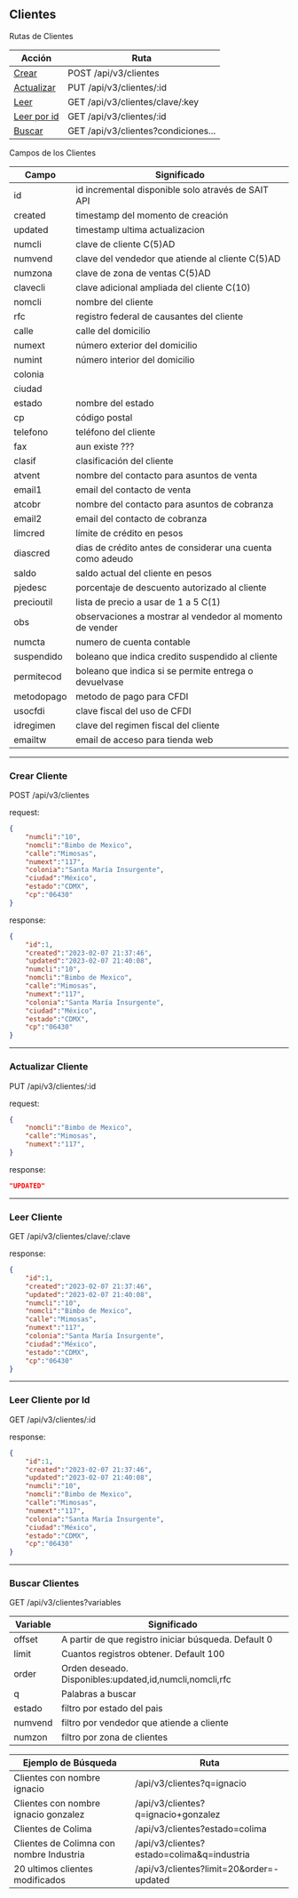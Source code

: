 ## Clientes

Rutas de Clientes

| Acción                              | Ruta                                 |
| ----------------------------------- | ------------------------------------ |
| [Crear](#crear-cliente)             | POST /api/v3/clientes                |
| [Actualizar](#actualizar-cliente)   | PUT  /api/v3/clientes/:id            |
| [Leer](#leer-cliente)               | GET  /api/v3/clientes/clave/:key     |
| [Leer por id](#leer-cliente-por-id) | GET  /api/v3/clientes/:id            |
| [Buscar](#buscar-clientes)          | GET  /api/v3/clientes?condiciones... |


Campos de los Clientes

| Campo      | Significado                                                |
| ---------- | ---------------------------------------------------------- |
| id         | id incremental disponible solo através de SAIT API         |
| created    | timestamp del momento de creación                          |
| updated    | timestamp ultima actualizacion                             |
| numcli     | clave de cliente C(5)AD                                    |
| numvend    | clave del vendedor que atiende al cliente C(5)AD           |
| numzona    | clave de zona de ventas C(5)AD                             |
| clavecli   | clave adicional ampliada del cliente C(10)                 |
| nomcli     | nombre del cliente                                         |
| rfc        | registro federal de causantes del cliente                  |
| calle      | calle del domicilio                                        |
| numext     | número exterior del domicilio                              |
| numint     | número interior del domicilio                              |
| colonia    |                                                            |
| ciudad     |                                                            |
| estado     | nombre del estado                                          |
| cp         | código postal                                              |
| telefono   | teléfono del cliente                                       |
| fax        | aun existe ???                                             |
| clasif     | clasificación del cliente                                  |
| atvent     | nombre del contacto para asuntos de venta                  |
| email1     | email del contacto de venta                                |
| atcobr     | nombre del contacto para asuntos de cobranza               |
| email2     | email del contacto de cobranza                             |
| limcred    | límite de crédito en pesos                                 |
| diascred   | dias de crédito antes de considerar una cuenta como adeudo |
| saldo      | saldo actual del cliente en pesos                          |
| pjedesc    | porcentaje de descuento autorizado al cliente              |
| precioutil | lista de precio a usar de 1 a 5 C(1)                       |
| obs        | observaciones a mostrar al vendedor al momento de vender   |
| numcta     | numero de cuenta contable                                  |
| suspendido | boleano que indica credito suspendido al cliente           |
| permitecod | boleano que indica si se permite entrega o devuelvase      |
| metodopago | metodo de pago para CFDI                                   |
| usocfdi    | clave fiscal del uso de CFDI                               |
| idregimen  | clave del regimen fiscal del cliente                       |
| emailtw    | email de acceso para tienda web                            |

---
### Crear Cliente

POST /api/v3/clientes

request:
```json
{
    "numcli":"10",
    "nomcli":"Bimbo de Mexico",
    "calle":"Mimosas",
    "numext":"117",
    "colonia":"Santa María Insurgente",
    "ciudad":"México",
    "estado":"CDMX",
    "cp":"06430"
}
```

response:
```json
{
    "id":1,
    "created":"2023-02-07 21:37:46",
    "updated":"2023-02-07 21:40:08",
    "numcli":"10",
    "nomcli":"Bimbo de Mexico",
    "calle":"Mimosas",
    "numext":"117",
    "colonia":"Santa María Insurgente",
    "ciudad":"México",
    "estado":"CDMX",
    "cp":"06430"
}
```

---
### Actualizar Cliente

PUT /api/v3/clientes/:id

request:
```json
{
    "nomcli":"Bimbo de Mexico",
    "calle":"Mimosas",
    "numext":"117",
}
```

response:
```json
"UPDATED"
```


---
### Leer Cliente

GET /api/v3/clientes/clave/:clave

response:
```json
{
    "id":1,
    "created":"2023-02-07 21:37:46",
    "updated":"2023-02-07 21:40:08",
    "numcli":"10",
    "nomcli":"Bimbo de Mexico",
    "calle":"Mimosas",
    "numext":"117",
    "colonia":"Santa María Insurgente",
    "ciudad":"México",
    "estado":"CDMX",
    "cp":"06430"
}
```


---
### Leer Cliente por Id

GET /api/v3/clientes/:id

response:
```json
{
    "id":1,
    "created":"2023-02-07 21:37:46",
    "updated":"2023-02-07 21:40:08",
    "numcli":"10",
    "nomcli":"Bimbo de Mexico",
    "calle":"Mimosas",
    "numext":"117",
    "colonia":"Santa María Insurgente",
    "ciudad":"México",
    "estado":"CDMX",
    "cp":"06430"
}
```


---
### Buscar Clientes

GET /api/v3/clientes?variables

| Variable | Significado                                             |
| -------- | ------------------------------------------------------- |
| offset   | A partir de que registro iniciar búsqueda. Default 0    |
| limit    | Cuantos registros obtener. Default 100                  |
| order    | Orden deseado. Disponibles:updated,id,numcli,nomcli,rfc |
| q        | Palabras a buscar                                       |
| estado   | filtro por estado del pais                              |
| numvend  | filtro por vendedor que atiende a cliente               |
| numzon   | filtro por zona de clientes                             |


| Ejemplo de Búsqueda                      | Ruta                                       |
| ---------------------------------------- | ------------------------------------------ |
| Clientes con nombre ignacio              | /api/v3/clientes?q=ignacio                 |
| Clientes con nombre ignacio gonzalez     | /api/v3/clientes?q=ignacio+gonzalez        |
| Clientes de Colima                       | /api/v3/clientes?estado=colima             |
| Clientes de Colimna con nombre Industria | /api/v3/clientes?estado=colima&q=industria |
| 20 ultimos clientes modificados          | /api/v3/clientes?limit=20&order=-updated   |


